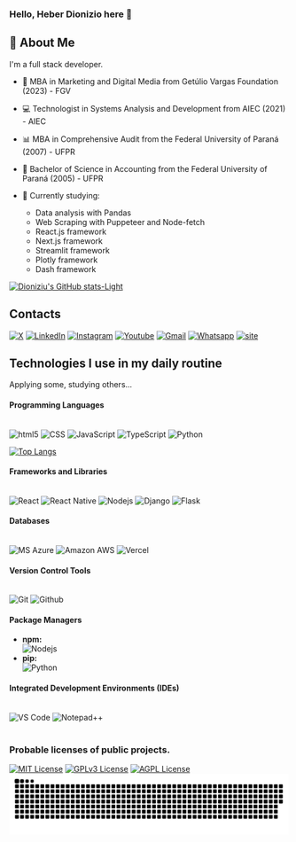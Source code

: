 ### Hello, Heber Dionizio here 👋

## 🚀 About Me
I'm a full stack developer.

- 📱 MBA in Marketing and Digital Media from Getúlio Vargas Foundation (2023) - FGV
- 💻 Technologist in Systems Analysis and Development from AIEC (2021) - AIEC
- 📊 MBA in Comprehensive Audit from the Federal University of Paraná (2007) - UFPR
- 🔢 Bachelor of Science in Accounting from the Federal University of Paraná (2005) - UFPR

- 🌱 Currently studying:
  - Data analysis with Pandas
  - Web Scraping with Puppeteer and Node-fetch
  - React.js framework
  - Next.js framework
  - Streamlit framework
  - Plotly framework
  - Dash framework

[![Dioniziu's GitHub stats-Light](https://github-readme-stats.vercel.app/api?username=dionizio82&show_icons=true&theme=default#gh-light)](https://github.com/dionizio82/github-readme-stats#gh-light)

  
## Contacts

[![X](https://img.shields.io/badge/Twitter-1DA1F2?style=for-the-badge&logo=twitter&logoColor=white)](https://twitter.com/dionizio82) [![LinkedIn](https://img.shields.io/badge/LinkedIn-0077B5?style=for-the-badge&logo=linkedin&logoColor=white)](https://www.linkedin.com/in/dionizio82) [![Instagram](https://img.shields.io/badge/Instagram-E4405F?style=for-the-badge&logo=instagram&logoColor=white)](https://www.instagram.com/dionizio82) [![Youtube](https://img.shields.io/badge/YouTube-FF0000?style=for-the-badge&logo=youtube&logoColor=white)](https://www.youtube.com/@otavioyoutuber5959) [![Gmail](https://img.shields.io/badge/Gmail-D14836?style=for-the-badge&logo=gmail&logoColor=white)](mailto:contato@heberdionizio.com.br) [![Whatsapp](https://img.shields.io/badge/WhatsApp-25D366?style=for-the-badge&logo=whatsapp&logoColor=white)](https://wa.me//5541992555891?text=Oi,%20vi%20seu%20Github%20hoje.%20Podemos%20conversar?) [![site](https://img.shields.io/badge/website-000000?style=for-the-badge&logo=About.me&logoColor=white)](https://heberdionizio.com.br)

## Technologies I use in my daily routine
Applying some, studying others...
#### Programming Languages

<div style="display: inline_block"></br>
    <img alt="html5" src="https://img.shields.io/badge/HTML5-E34F26?style=for-the-badge&logo=html5&logoColor=white" />
    <img alt="CSS" src="https://img.shields.io/badge/CSS3-1572B6?style=for-the-badge&logo=css3&logoColor=white" />
    <img alt="JavaScript" src="https://img.shields.io/badge/JavaScript-F7DF1E?style=for-the-badge&logo=javascript&logoColor=black" />
    <img alt="TypeScript" src="https://img.shields.io/badge/TypeScript-007ACC?style=for-the-badge&logo=typescript&logoColor=white" />
    <img alt="Python" src="https://img.shields.io/badge/Python-3776AB?style=for-the-badge&logo=python&logoColor=white" />    
</div>

[![Top Langs](https://github-readme-stats.vercel.app/api/top-langs/?username=dionizio82&layout=compact&)](https://github.com/dionizio82)

#### Frameworks and Libraries
<div style="display: inline_block"></br>    
    <img alt="React" src="https://img.shields.io/badge/React-20232A?style=for-the-badge&logo=react&logoColor=61DAFB" />
    <img alt="React Native" src="https://img.shields.io/badge/React_Native-20232A?style=for-the-badge&logo=react&logoColor=61DAFB" />
    <img alt="Nodejs" src="https://img.shields.io/badge/Node.js-43853D?style=for-the-badge&logo=node.js&logoColor=white" />
    <img alt="Django" src="https://img.shields.io/badge/Django-092E20?style=for-the-badge&logo=django&logoColor=white" />
    <img alt="Flask" src="https://img.shields.io/badge/Flask-000000?style=for-the-badge&logo=flask&logoColor=white" />     
</div>

#### Databases
<div style="display: inline_block"></br>    
    <img alt="MS Azure" src="https://img.shields.io/badge/Azure_DevOps-0078D7?style=for-the-badge&logo=azure-devops&logoColor=white" />
    <img alt="Amazon AWS" src="https://img.shields.io/badge/Amazon_AWS-FF9900?style=for-the-badge&logo=amazonaws&logoColor=white" />
    <img alt="Vercel" src="https://img.shields.io/badge/Vercel-000000?style=for-the-badge&logo=vercel&logoColor=white" />
</div>

#### Version Control Tools
<div style="display: inline_block"></br>    
    <img alt="Git" src="https://img.shields.io/badge/GIT-E44C30?style=for-the-badge&logo=git&logoColor=white" />
    <img alt="Github" src="https://img.shields.io/badge/GitHub-100000?style=for-the-badge&logo=github&logoColor=white" />
</div>

#### Package Managers
 - **npm:** <div><img alt="Nodejs" src="https://img.shields.io/badge/Node.js-43853D?style=for-the-badge&logo=node.js&logoColor=white" /></div>
 - **pip:** <div><img alt="Python" src="https://img.shields.io/badge/Python-3776AB?style=for-the-badge&logo=python&logoColor=white" /></div>

#### Integrated Development Environments (IDEs)
<div style="display: inline_block"></br>    
    <img alt="VS Code" src="https://img.shields.io/badge/Visual_Studio_Code-0078D4?style=for-the-badge&logo=visual%20studio%20code&logoColor=white" />
    <img alt="Notepad++" src="https://img.shields.io/badge/Notepad++-90E59A.svg?style=for-the-badge&logo=notepad%2B%2B&logoColor=black" />
</div></br>

### Probable licenses of public projects.
[![MIT License](https://img.shields.io/badge/License-MIT-green.svg)](https://choosealicense.com/licenses/mit/) [![GPLv3 License](https://img.shields.io/badge/License-GPL%20v3-yellow.svg)](https://opensource.org/licenses/) [![AGPL License](https://img.shields.io/badge/license-AGPL-blue.svg)](http://www.gnu.org/licenses/agpl-3.0)
<img src="https://raw.githubusercontent.com/MatMB115/MatMB115/output/github-contribution-grid-snake-dark.svg" alt="Snake animation" style="max-width: 100%;">



<!--
**dionizio82/dionizio82** is a ✨ _special_ ✨ repository because its `README.md` (this file) appears on your GitHub profile.

You made it here!!! Congratulations, you deserve to know a little more:

🔭 I am working on consolidating my career as a developer and currently working on two unpaid projects: the Stock Tracking repository and a job organizing and analyzing public data of legal entities in Brazil.
⚡ Fun fact: I will find a way to calculate the pattern of prime numbers and become a partner in a major global technology company ;)
-->
